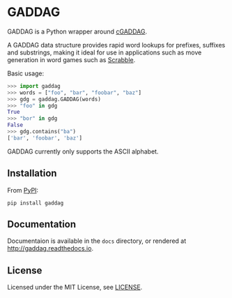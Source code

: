 # GADDAG

GADDAG is a Python wrapper around [cGADDAG](https://github.com/jorbas/cGADDAG).

A GADDAG data structure provides rapid word lookups for prefixes,
suffixes and substrings, making it ideal for use in applications such as
move generation in word games such as
[Scrabble](https://en.wikipedia.org/wiki/Scrabble).

Basic usage:

```python
>>> import gaddag
>>> words = ["foo", "bar", "foobar", "baz"]
>>> gdg = gaddag.GADDAG(words)
>>> "foo" in gdg
True
>>> "bor" in gdg
False
>>> gdg.contains("ba")
['bar', 'foobar', 'baz']
```

GADDAG currently only supports the ASCII alphabet.

## Installation

From [PyPI](https://pypi.python.org/pypi/GADDAG):

`pip install gaddag`

## Documentation

Documentaion is available in the `docs` directory, or rendered at
<http://gaddag.readthedocs.io>.

## License

Licensed under the MIT License, see
[LICENSE](https://github.com/jorbas/GADDAG/blob/master/LICENSE).
